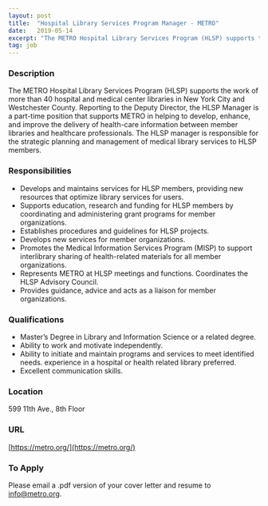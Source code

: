```yaml
---
layout: post
title:  "Hospital Library Services Program Manager - METRO"
date:   2019-05-14
excerpt: "The METRO Hospital Library Services Program (HLSP) supports the work of more than 40 hospital and medical center libraries in New York City and Westchester County. Reporting to the Deputy Director, the HLSP Manager is a part-time position that supports METRO in helping to develop, enhance, and improve the delivery..."
tag: job
---
```


### Description   

The METRO Hospital Library Services Program (HLSP) supports the work of more than 40 hospital and medical center libraries in New York City and Westchester County. Reporting to the Deputy Director, the HLSP Manager is a part-time position that supports METRO in helping to develop, enhance, and improve the delivery of health-care information between member libraries and healthcare professionals. The HLSP manager is responsible for the strategic planning and management of medical library services to HLSP members. 


### Responsibilities   

- Develops and maintains services for HLSP members, providing new resources that optimize library services for users. 
- Supports education, research and funding for HLSP members by coordinating and administering grant programs for member organizations. 
- Establishes procedures and guidelines for HLSP projects. 
- Develops new services for member organizations. 
- Promotes the Medical Information Services Program (MISP) to support interlibrary sharing of health-related materials for all member organizations. 
- Represents METRO at HLSP meetings and functions. Coordinates the HLSP Advisory Council. 
- Provides guidance, advice and acts as a liaison for member organizations.


### Qualifications   

- Master’s Degree in Library and Information Science or a related degree. 
- Ability to work and motivate independently. 
- Ability to initiate and maintain programs and services to meet identified needs. experience in a hospital or health related library preferred. 
- Excellent communication skills.




### Location   

599 11th Ave., 8th Floor


### URL   

[https://metro.org/](https://metro.org/)

### To Apply   

Please email a .pdf version of your cover letter and resume to info@metro.org.






